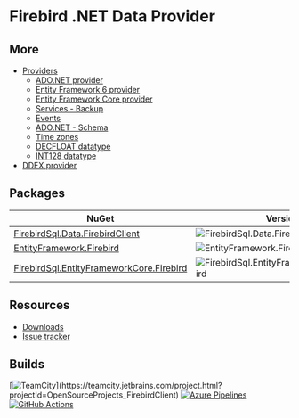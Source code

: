 # Firebird .NET Data Provider

## More

* [Providers](Provider/readme.txt)
	* [ADO.NET provider](Provider/docs/ado-net.md)
	* [Entity Framework 6 provider](Provider/docs/entity-framework-6.md)
	* [Entity Framework Core provider](Provider/docs/entity-framework-core.md)
	* [Services - Backup](Provider/docs/services-backup.md)
	* [Events](Provider/docs/events.md)
	* [ADO.NET - Schema](Provider/docs/ado-net-schema.md)
	* [Time zones](Provider/docs/time-zones.md)
	* [DECFLOAT datatype](Provider/docs/decfloat.md)
	* [INT128 datatype](Provider/docs/int128.md)
* [DDEX provider](DDEX/readme.txt)

## Packages

| NuGet | Version | Downloads |
|-------|---------|-----------|
| [FirebirdSql.Data.FirebirdClient](https://www.nuget.org/packages/FirebirdSql.Data.FirebirdClient) | ![FirebirdSql.Data.FirebirdClient](https://img.shields.io/nuget/v/FirebirdSql.Data.FirebirdClient.svg) | ![FirebirdSql.Data.FirebirdClient](https://img.shields.io/nuget/dt/FirebirdSql.Data.FirebirdClient.svg) |
| [EntityFramework.Firebird](https://www.nuget.org/packages/EntityFramework.Firebird) | ![EntityFramework.Firebird](https://img.shields.io/nuget/v/EntityFramework.Firebird.svg) | ![EntityFramework.Firebird](https://img.shields.io/nuget/dt/EntityFramework.Firebird.svg) |
| [FirebirdSql.EntityFrameworkCore.Firebird](https://www.nuget.org/packages/FirebirdSql.EntityFrameworkCore.Firebird) | ![FirebirdSql.EntityFrameworkCore.Firebird](https://img.shields.io/nuget/v/FirebirdSql.EntityFrameworkCore.Firebird.svg) | ![FirebirdSql.EntityFrameworkCore.Firebird](https://img.shields.io/nuget/dt/FirebirdSql.EntityFrameworkCore.Firebird.svg) |

## Resources

* [Downloads](https://firebirdsql.org/en/net-provider/)
* [Issue tracker](http://tracker.firebirdsql.org/browse/DNET)

## Builds

[![TeamCity](https://teamcity.jetbrains.com/app/rest/builds/buildType:(id:OpenSourceProjects_FirebirdClient_CiBuild)/statusIcon.svg)](https://teamcity.jetbrains.com/project.html?projectId=OpenSourceProjects_FirebirdClient)
[![Azure Pipelines](https://dev.azure.com/FirebirdClient/CI/_apis/build/status/CI%20Build?branchName=master)](https://dev.azure.com/FirebirdClient/CI/_build)
[![GitHub Actions](https://github.com/cincuranet/FirebirdSql.Data.FirebirdClient/workflows/CI/badge.svg)](https://github.com/cincuranet/FirebirdSql.Data.FirebirdClient/actions)